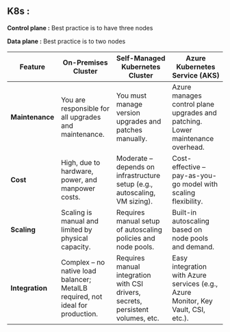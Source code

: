 ## K8s :

**Control plane :** Best practice is to have three nodes   

**Data plane :**  Best practice is to two nodes

| Feature         | On-Premises Cluster                                                            | Self-Managed Kubernetes Cluster                                                 | Azure Kubernetes Service (AKS)                                                    |
| --------------- | ------------------------------------------------------------------------------ | ------------------------------------------------------------------------------- | --------------------------------------------------------------------------------- |
| **Maintenance** | You are responsible for all upgrades and maintenance.                          | You must manage version upgrades and patches manually.                          | Azure manages control plane upgrades and patching. Lower maintenance overhead.    |
| **Cost**        | High, due to hardware, power, and manpower costs.                              | Moderate – depends on infrastructure setup (e.g., autoscaling, VM sizing).      | Cost-effective – pay-as-you-go model with scaling flexibility.                    |
| **Scaling**     | Scaling is manual and limited by physical capacity.                            | Requires manual setup of autoscaling policies and node pools.                   | Built-in autoscaling based on node pools and demand.                              |
| **Integration** | Complex – no native load balancer; MetalLB required, not ideal for production. | Requires manual integration with CSI drivers, secrets, persistent volumes, etc. | Easy integration with Azure services (e.g., Azure Monitor, Key Vault, CSI, etc.). |
